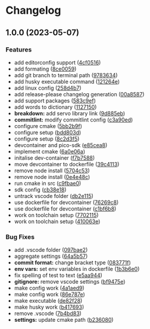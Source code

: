 # Changelog

## 1.0.0 (2023-05-07)


### Features

* add editorconfig support ([4cf0516](https://github.com/domharvey45/GDM-Robotics/commit/4cf0516cd391e624b8e6193e6ed92539b78eab1c))
* add formating ([8ce0059](https://github.com/domharvey45/GDM-Robotics/commit/8ce005997e0987172bd0cfc39c64e59fa420f8ca))
* add git branch to terminal path ([9783634](https://github.com/domharvey45/GDM-Robotics/commit/97836348a8173213381616a8047b7d3729a62cb9))
* add husky executable command ([121264e](https://github.com/domharvey45/GDM-Robotics/commit/121264e8b3783b3888c4ee4508cf3bb1df43c764))
* add linux config ([258d4b7](https://github.com/domharvey45/GDM-Robotics/commit/258d4b797aab7c053c1895c9c499bcd76b57aa7e))
* add release-please changelog generation ([00a8587](https://github.com/domharvey45/GDM-Robotics/commit/00a8587aa9342d135ad51763b6acbab574944869))
* add support packages ([583c9ef](https://github.com/domharvey45/GDM-Robotics/commit/583c9efe7b6c7362e6d865a997586463ac802447))
* add words to dictionary ([1127150](https://github.com/domharvey45/GDM-Robotics/commit/1127150f1ede2def2d5f0cf582c9c5cf710f7463))
* **breakdown:** add servo library link ([9d885eb](https://github.com/domharvey45/GDM-Robotics/commit/9d885ebf6ecab8b51c315d7b49a423c8c28962a2))
* **commitlint:** modify commitlint config ([c3a90ed](https://github.com/domharvey45/GDM-Robotics/commit/c3a90ed0594dcff71a5dba01f734a0de4a9d96ce))
* configure cmake ([5bb2b9f](https://github.com/domharvey45/GDM-Robotics/commit/5bb2b9fd1bc742b8fc16876345153ea81b5d6d37))
* configure setup ([bdd803d](https://github.com/domharvey45/GDM-Robotics/commit/bdd803de9a9d56d0c3237f4e425d32def1aa712d))
* configure setup ([8c2d3f5](https://github.com/domharvey45/GDM-Robotics/commit/8c2d3f52ce5c86d5c2b147a4484f430b037921bb))
* devcontainer and pico-sdk ([e85cea8](https://github.com/domharvey45/GDM-Robotics/commit/e85cea8eb5ad34592531dc6427eee398b53f7655))
* implement cmake ([6a0e06a](https://github.com/domharvey45/GDM-Robotics/commit/6a0e06aaf89601d3c45094d41ea7dbf9b38da656))
* initalise dev-container ([f7b7588](https://github.com/domharvey45/GDM-Robotics/commit/f7b75881124ef7bb1d6b5660e1ab55c461844954))
* move devcontainer to dockerfile ([39c4113](https://github.com/domharvey45/GDM-Robotics/commit/39c4113ebff922647b132408fb9d635944e9d07e))
* remove node install ([5704c53](https://github.com/domharvey45/GDM-Robotics/commit/5704c534b76167f9bde0530e06ac40c0e285a5e2))
* remove node install ([0e4e48c](https://github.com/domharvey45/GDM-Robotics/commit/0e4e48cd830376f0921e96fa80e2cac8e2bcde7d))
* run cmake in src ([c9fbae0](https://github.com/domharvey45/GDM-Robotics/commit/c9fbae080e7a956c01287cba039117dd5649c4dd))
* sdk config ([cb38e18](https://github.com/domharvey45/GDM-Robotics/commit/cb38e18fb105d95f6054062b4a3124359a1d28d6))
* untrack vscode folder ([db2e115](https://github.com/domharvey45/GDM-Robotics/commit/db2e115531bba78c1f9fe6ece363462ea826d718))
* use dockerfile for devcontainer ([76269c8](https://github.com/domharvey45/GDM-Robotics/commit/76269c8b54db7caebd6d81ae6332f911715a03a2))
* use dockerfile for devcontainer ([c1bf6b8](https://github.com/domharvey45/GDM-Robotics/commit/c1bf6b8aebac81d39c376f929b6b5b9974778fa8))
* work on toolchain setup ([7702115](https://github.com/domharvey45/GDM-Robotics/commit/77021151722987a205b6c62c0b9dab1e4f2bb52a))
* work on toolchain setup ([410063e](https://github.com/domharvey45/GDM-Robotics/commit/410063e46c4ebe82d09dcf97eda71907bd8eb04d))


### Bug Fixes

* add .vscode folder ([097bae2](https://github.com/domharvey45/GDM-Robotics/commit/097bae2806b2fd2bc5bdd5416c9aedefd52c4fc3))
* aggregate settings ([64a5b57](https://github.com/domharvey45/GDM-Robotics/commit/64a5b5707096cfc4609ea60fded61b5b50ee07f4))
* **commit format:** change bracket type ([083771f](https://github.com/domharvey45/GDM-Robotics/commit/083771f695bb3cff72517dc76f45b6676e3e06c9))
* **env vars:** set env variables in dockerfile ([1b3b6e0](https://github.com/domharvey45/GDM-Robotics/commit/1b3b6e01b0cd14f0ae95f608c63d9f4ad63f3e19))
* fix spelling of test to text ([e5aa944](https://github.com/domharvey45/GDM-Robotics/commit/e5aa9449f44d470dc45460fd82b36a12701e3eaf))
* **gitignore:** remove vscode settings ([bf9475e](https://github.com/domharvey45/GDM-Robotics/commit/bf9475e775fef8fc341e41d8c0f72126f8281c83))
* make config work ([4a1aed9](https://github.com/domharvey45/GDM-Robotics/commit/4a1aed9a2e0fa4ac96a61c75f9789e529686a66c))
* make config work ([86e787e](https://github.com/domharvey45/GDM-Robotics/commit/86e787e2e6dae6c1ccc40c0a42bc6691af3898f1))
* make executable ([de82f28](https://github.com/domharvey45/GDM-Robotics/commit/de82f2829cdc0f5a20863b9a3e1410cb76a59eb7))
* make husky work ([b417693](https://github.com/domharvey45/GDM-Robotics/commit/b4176939cd74ea6479831dae87f0981bae41a7f1))
* remove .vscode ([7b4bd83](https://github.com/domharvey45/GDM-Robotics/commit/7b4bd83289f73d46d3cd8a8de049214cfe57f25c))
* **settings:** update cmake path ([b236080](https://github.com/domharvey45/GDM-Robotics/commit/b236080b1c24793aef4e2face8e0fa065ce1337f))
